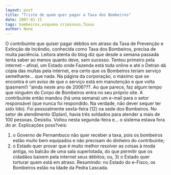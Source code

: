 ```yaml
---
layout: post
title: "Triste de quem quer pagar a Taxa dos Bombeiros"
date: 2007-01-15
tags: bombeiros,esquema criminoso,Taxas
author: None
---
```

O contribuinte que quiser pagar débitos em atraso da Taxa de Prevenção e Extinção de Incêndio, conhecida como Taxa dos Bombeiros, precisa de muita paciência. 
Leitora atenta do blog diz que desde a semana passada tenta saber ao menos quanto deve, sem sucesso.
Tentou primeiro pela internet – afinal, um Estado onde Fazenda está toda online e até o Detran dá cópia das multas pela internet, era certo que os Bombeiros teriam serviço semelhante... que nada. 
Na página da corporação, o máximo que se encontra é um aviso de que o serviço está em manutenção e que volta (pasmem!) “ainda neste ano de 2006???. 
Ao que parece, faz algum tempo que ninguém do Corpo de Bombeiros entra no seu próprio site. 
A contribuinte então mandou (há uma semana) um e-mail para o setor responsável (que nunca foi respondido. Na verdade, não dever sequer ter sido lido). 
Foi pessoalmente sexta-feira (12) na sede dos Bombeiros. No setor de atendimento (Dplan), havia três soldados para atender a mais de 100 pessoas. 
Desistiu. 
Voltou nesta segunda-feira e... o sistema estava fora do ar. Explicações poss?veis: 
1) o Governo de Pernambuco não quer receber a taxa, pois os bombeiros estão muito bem equipados e não precisam do dinheiro do contribuinte; 
2) o Estado quer provar que é muito melhor resolver as coisas à moda antiga, no balcão de uma sala superlotada, do que permitir que os cidadãos baixem pela internet seus débitos;
ou, 3) o Estado quer torturar quem está em atraso.
Resumindo: no Estado do e-Fisco, os Bombeiros estão na Idade da Pedra Lascada. 